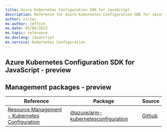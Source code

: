 ```yaml
---
title: Azure Kubernetes Configuration SDK for JavaScript
description: Reference for Azure Kubernetes Configuration SDK for JavaScript
author: xirzec
ms.author: jeffish
ms.date: 05/04/2022
ms.topic: reference
ms.devlang: JavaScript
ms.service: Kubernetes Configuration
---
```

## Azure Kubernetes Configuration SDK for JavaScript - preview
## Management packages - preview
| Reference | Package | Source |
|---|---|---|
|[Resource Management - Kubernetes Configuration](javascript/api/overview/azure/arm-kubernetesconfiguration-readme)|[@azure/arm-kubernetesconfiguration](https://www.npmjs.com/package/@azure/arm-kubernetesconfiguration)|[Github](https://github.com/Azure/azure-sdk-for-js/blob/main/sdk/kubernetesconfiguration/arm-kubernetesconfiguration)|

